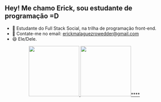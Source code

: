 ## Hey! Me chamo Erick, sou estudante de programação =D

- 🌱 Estudante do Full Stack Social, na trilha de programação front-end. 
- 💬 Contate-me no email: erickmalaguezrowedder@gmail.com
- 😄 Ele/Dele.

<div align="center">
  <a href="https://github-readme-stats.vercel.app/api?username=erickmrowedder">
  <img height="160em" src="https://github-readme-stats.vercel.app/api?username=erickmrowedder&show_icons=true&theme=tokyonight&include_all_commits=true&count_private=true"/>
    <img height="160em" src="https://github-readme-stats.vercel.app/api/top-langs/?username=erickmrowedder&layout=compact&theme=tokyonight"/>****
   </div>


